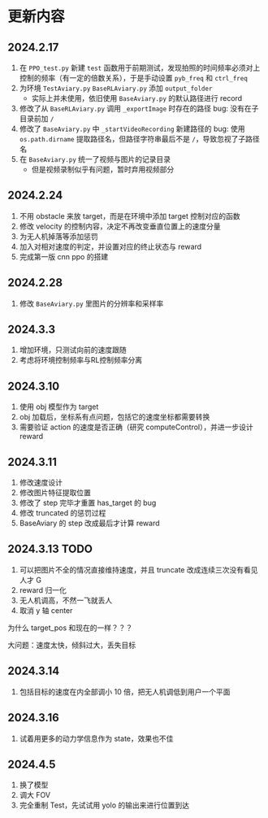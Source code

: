 # 更新内容

## 2024.2.17

1. 在 `PPO_test.py` 新建 `test` 函数用于前期测试，发现拍照的时间频率必须对上控制的频率（有一定的倍数关系），于是手动设置 `pyb_freq` 和 `ctrl_freq`
2. 为环境 `TestAviary.py` `BaseRLAviary.py` 添加 `output_folder`
    - 实际上并未使用，依旧使用 `BaseAviary.py`  的默认路径进行 record
3. 修改了从 `BaseRLAviary.py` 调用 `_exportImage` 时存在的路径 bug: 没有在子目录前加 `/`
4. 修改了 `BaseAviary.py` 中 `_startVideoRecording` 新建路径的 bug: 使用 `os.path.dirname` 提取路径名，但路径字符串最后不是 `/`，导致忽视了子路径名
5. 在 `BaseAviary.py` 统一了视频与图片的记录目录
    - 但是视频录制似乎有问题，暂时弃用视频部分

## 2024.2.24

1. 不用 obstacle 来放 target，而是在环境中添加 target 控制对应的函数
2. 修改 velocity 的控制内容，决定不再改变垂直位置上的速度分量
3. 为无人机掉落等添加惩罚
4. 加入对相对速度的判定，并设置对应的终止状态与 reward
5. 完成第一版 cnn ppo 的搭建

## 2024.2.28

1. 修改 `BaseAviary.py` 里图片的分辨率和采样率

## 2024.3.3

1. 增加环境，只测试向前的速度跟随
2. 考虑将环境控制频率与RL控制频率分离

## 2024.3.10

1. 使用 obj 模型作为 target
2. obj 加载后，坐标系有点问题，包括它的速度坐标都需要转换
3. 需要验证 action 的速度是否正确（研究 computeControl），并进一步设计 reward

## 2024.3.11

1. 修改速度设计
2. 修改图片特征提取位置
3. 修改了 step 完毕才重置 has_target 的 bug
4. 修改 truncated 的惩罚过程
5. BaseAviary 的 step 改成最后才计算 reward

## 2024.3.13 TODO

1. 可以把图片不全的情况直接维持速度，并且 truncate 改成连续三次没有看见人才 G
2. reward 归一化
3. 无人机调高，不然一飞就丢人
4. 取消 y 轴 center

为什么 target_pos 和现在的一样？？？

大问题：速度太快，倾斜过大，丢失目标

## 2024.3.14

1. 包括目标的速度在内全部调小 10 倍，把无人机调低到用户一个平面

## 2024.3.16

1. 试着用更多的动力学信息作为 state，效果也不佳

## 2024.4.5

1. 换了模型
2. 调大 FOV
3. 完全重制 Test，先试试用 yolo 的输出来进行位置到达